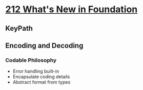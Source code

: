 

# [212 What's New in Foundation](https://developer.apple.com/videos/play/wwdc2017/212/)



## KeyPath



## Encoding and Decoding


### Codable Philosophy

* Error handling built-in
* Encapsulate coding details
* Abstract format from types 
